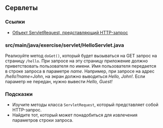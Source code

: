 ## Сервлеты

### Ссылки

* [Объект ServletRequest, представляющий HTTP-запрос](https://docs.oracle.com/javaee/7/api/javax/servlet/ServletRequest.html)

### src/main/java/exercise/servlet/HelloServlet.java

Реализуйте метод `doGet()`, который будет вызываться на GET запрос на страницу `/hello`.
При запросе на эту страницу приложение должно приветствовать пользователя по имени.
Имя пользователя передается в строке запроса в параметре *name*.
Например, при запросе на адрес */hello?name=John*, на экран должно выводиться *Hello, John!*.
Если параметр не передан, нужно вывести *Hello, Guest!*

### Подсказки

* Изучите методы класса `ServletRequest`, который представляет собой HTTP-запрос.
* Найдите тот, который может понадобиться для извлечения параметров строки запроса.
